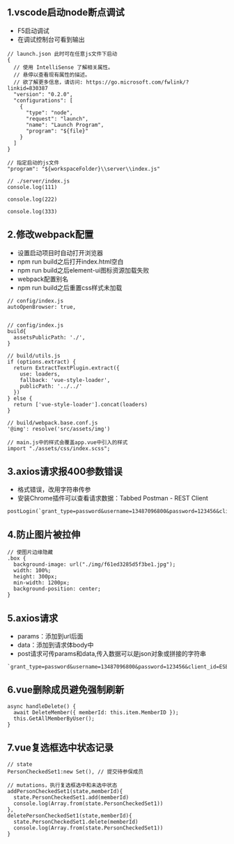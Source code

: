 ## 1.vscode启动node断点调试
- F5启动调试
- 在调试控制台可看到输出
```
// launch.json 此时可在任意js文件下启动
{
  // 使用 IntelliSense 了解相关属性。 
  // 悬停以查看现有属性的描述。
  // 欲了解更多信息，请访问: https://go.microsoft.com/fwlink/?linkid=830387
  "version": "0.2.0",
  "configurations": [
    {
      "type": "node",
      "request": "launch",
      "name": "Launch Program",
      "program": "${file}" 
    }
  ]
}

// 指定启动的js文件
"program": "${workspaceFolder}\\server\\index.js"

// ./server/index.js
console.log(111)

console.log(222)

console.log(333)
```

## 2.修改webpack配置
- 设置启动项目时自动打开浏览器
- npm run build之后打开index.html空白
- npm run build之后element-ui图标资源加载失败
- webpack配置别名
- npm run build之后重置css样式未加载
```
// config/index.js
autoOpenBrowser: true,


// config/index.js 
build{
  assetsPublicPath: './',
}

// build/utils.js
if (options.extract) {
  return ExtractTextPlugin.extract({
    use: loaders,
    fallback: 'vue-style-loader',
    publicPath: '../../'
  })
} else {
  return ['vue-style-loader'].concat(loaders)
}

// build/webpack.base.conf.js
'@img': resolve('src/assets/img')

// main.js中的样式会覆盖app.vue中引入的样式
import "./assets/css/index.scss";
```

## 3.axios请求报400参数错误
- 格式错误，改用字符串传参
- 安装Chrome插件可以查看请求数据：Tabbed Postman - REST Client
```
postLogin(`grant_type=password&username=13487096800&password=123456&client_id=ESBmobile&client_secret=123456&scope=*&client_type=1`)
```

## 4.防止图片被拉伸
```
// 使图片边缘隐藏
.box {
  background-image: url("./img/f61ed3285d5f3be1.jpg");
  width: 100%;
  height: 300px;
  min-width: 1200px;
  background-position: center;
}
```

## 5.axios请求
- params：添加到url后面
- data：添加到请求体body中
- post请求可传params和data,传入数据可以是json对象或拼接的字符串
```
`grant_type=password&username=13487096800&password=123456&client_id=ESBmobile&client_secret=123456&scope=*&client_type=1`
```


## 6.vue删除成员避免强制刷新
```
async handleDelete() {
  await DeleteMember({ memberId: this.item.MemberID });
  this.GetAllMemberByUser();
}
```

## 7.vue复选框选中状态记录
```
// state
PersonCheckedSet1:new Set(), // 提交待参保成员

// mutations，执行复选框选中和未选中状态
addPersonCheckedSet1(state,memberId){
  state.PersonCheckedSet1.add(memberId)
  console.log(Array.from(state.PersonCheckedSet1))
},
deletePersonCheckedSet1(state,memberId){
  state.PersonCheckedSet1.delete(memberId)
  console.log(Array.from(state.PersonCheckedSet1))
}
```